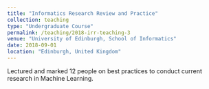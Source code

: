 ```yaml
---
title: "Informatics Research Review and Practice"
collection: teaching
type: "Undergraduate Course"
permalink: /teaching/2018-irr-teaching-3
venue: "University of Edinburgh, School of Informatics"
date: 2018-09-01
location: "Edinburgh, United Kingdom"
---
```


Lectured and marked 12 people on best practices to conduct current research in Machine Learning.
